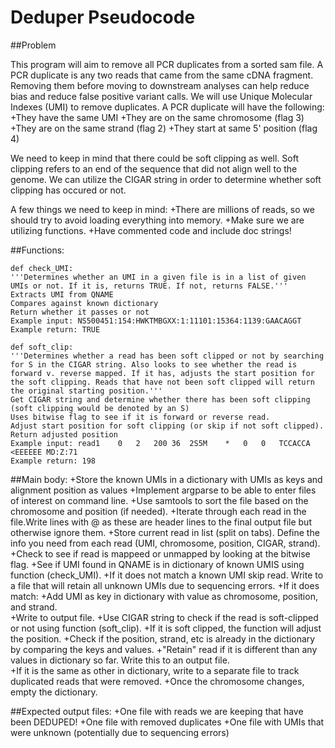 # Deduper Pseudocode
##Problem

This program will aim to remove all PCR duplicates from a sorted sam file. A PCR duplicate is any two reads that came from the same cDNA fragment. Removing them before moving to downstream analyses can help reduce bias and reduce false positive variant calls. We will use Unique Molecular Indexes (UMI) to remove duplicates. A PCR duplicate will have the following: 
+They have the same UMI
+They are on the same chromosome (flag 3)
+They are on the same strand (flag 2)
+They start at same 5' position (flag 4)

We need to keep in mind that there could be soft clipping as well. Soft clipping refers to an end of the sequence that did not align well to the genome. We can utilize the CIGAR string in order to determine whether soft clipping has occured or not. 

A few things we need to keep in mind: 
+There are millions of reads, so we should try to avoid loading everything into memory. 
+Make sure we are utilizing functions. 
+Have commented code and include doc strings! 

##Functions:
```
def check_UMI:
'''Determines whether an UMI in a given file is in a list of given UMIs or not. If it is, returns TRUE. If not, returns FALSE.'''
Extracts UMI from QNAME 
Compares against known dictionary
Return whether it passes or not 
Example input: NS500451:154:HWKTMBGXX:1:11101:15364:1139:GAACAGGT
Example return: TRUE 
```
```
def soft_clip:
'''Determines whether a read has been soft clipped or not by searching for S in the CIGAR string. Also looks to see whether the read is forward v. reverse mapped. If it has, adjusts the start position for the soft clipping. Reads that have not been soft clipped will return the original starting position.'''
Get CIGAR string and determine whether there has been soft clipping (soft clipping would be denoted by an S) 
Uses bitwise flag to see if it is forward or reverse read. 
Adjust start position for soft clipping (or skip if not soft clipped).
Return adjusted position
Example input: read1	0	2	200	36	2S5M	*	0	0	TCCACCA	<EEEEEE	MD:Z:71	
Example return: 198
```
##Main body: 
+Store the known UMIs in a dictionary with UMIs as keys and alignment position as values 
+Implement argparse to be able to enter files of interest on command line. 
+Use samtools to sort the file based on the chromosome and position (if needed). 
+Iterate through each read in the file.Write lines with @ as these are header lines to the final output file but otherwise ignore them.
+Store current read in list (split on tabs). Define the info you need from each read (UMI, chromosome, position, CIGAR, strand). 
+Check to see if read is mappeed or unmapped by looking at the bitwise flag. 
+See if UMI found in QNAME is in dictionary of known UMIS using function (check_UMI).
	+If it does not match a known UMI skip read. Write to a file that will retain all unknown UMIs due to sequencing errors. 
	+If it does match:
		+Add UMI as key in dictionary with value as chromosome, position, and strand.  
		+Write to output file. 
+Use CIGAR string to check if the read is soft-clipped or not using function (soft_clip). 
	+If it is soft clipped, the function will adjust the position.
+Check if the position, strand, etc is already in the dictionary by comparing the keys and values. 
+"Retain" read if it is different than any values in dictionary so far. Write this to an output file.  
+If it is the same as other in dictionary, write to a separate file to track duplicated reads that were removed.
+Once the chromosome changes, empty the dictionary.  


##Expected output files: 
+One file with reads we are keeping that have been DEDUPED! 
+One file with removed duplicates
+One file with UMIs that were unknown (potentially due to sequencing errors) 